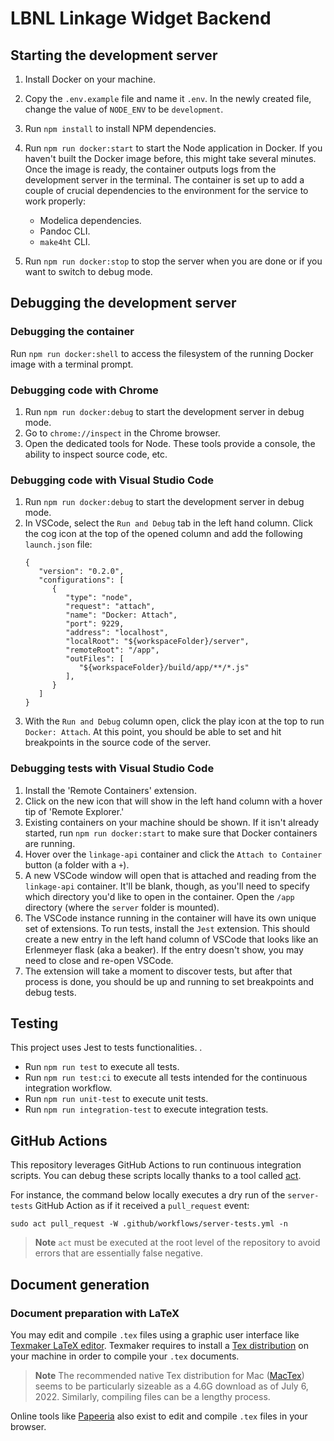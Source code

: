 # LBNL Linkage Widget Backend

## Starting the development server

1. Install Docker on your machine.
1. Copy the `.env.example` file and name it `.env`. In the newly created file, change the value of `NODE_ENV` to be `development`.
1. Run `npm install` to install NPM dependencies.
1. Run `npm run docker:start` to start the Node application in Docker. If you haven't built the Docker image before, this might take several minutes. Once the image is ready, the container outputs logs from the development server in the terminal. The container is set up to add a couple of crucial dependencies to the environment for the service to work properly:

   - Modelica dependencies.
   - Pandoc CLI.
   - `make4ht` CLI.

1. Run `npm run docker:stop` to stop the server when you are done or if you want to switch to debug mode.

## Debugging the development server

### Debugging the container

Run `npm run docker:shell` to access the filesystem of the running Docker image with a terminal prompt.

### Debugging code with Chrome

1. Run `npm run docker:debug` to start the development server in debug mode.
1. Go to `chrome://inspect` in the Chrome browser.
1. Open the dedicated tools for Node. These tools provide a console, the ability to inspect source code, etc.

### Debugging code with Visual Studio Code

1. Run `npm run docker:debug` to start the development server in debug mode.
1. In VSCode, select the `Run and Debug` tab in the left hand column. Click the cog icon at the top of the opened column and add the following `launch.json` file:
   ```
   {
      "version": "0.2.0",
      "configurations": [
         {
            "type": "node",
            "request": "attach",
            "name": "Docker: Attach",
            "port": 9229,
            "address": "localhost",
            "localRoot": "${workspaceFolder}/server",
            "remoteRoot": "/app",
            "outFiles": [
               "${workspaceFolder}/build/app/**/*.js"
            ],
         }
      ]
   }
   ```
1. With the `Run and Debug` column open, click the play icon at the top to run `Docker: Attach`. At this point, you should be able to set and hit breakpoints in the source code of the server.

### Debugging tests with Visual Studio Code

1. Install the 'Remote Containers' extension.
1. Click on the new icon that will show in the left hand column with a hover tip of 'Remote Explorer.'
1. Existing containers on your machine should be shown. If it isn't already started, run `npm run docker:start` to make sure that Docker containers are running.
1. Hover over the `linkage-api` container and click the `Attach to Container` button (a folder with a `+`).
1. A new VSCode window will open that is attached and reading from the `linkage-api` container. It'll be blank, though, as you'll need to specify which directory you'd like to open in the container. Open the `/app` directory (where the `server` folder is mounted).
1. The VSCode instance running in the container will have its own unique set of extensions. To run tests, install the `Jest` extension. This should create a new entry in the left hand column of VSCode that looks like an Erlenmeyer flask (aka a beaker). If the entry doesn't show, you may need to close and re-open VSCode.
1. The extension will take a moment to discover tests, but after that process is done, you should be up and running to set breakpoints and debug tests.

## Testing

This project uses Jest to tests functionalities.
.

- Run `npm run test` to execute all tests.
- Run `npm run test:ci` to execute all tests intended for the continuous integration workflow.
- Run `npm run unit-test` to execute unit tests.
- Run `npm run integration-test` to execute integration tests.

## GitHub Actions

This repository leverages GitHub Actions to run continuous integration scripts. You can debug these scripts locally thanks to a tool called [act](https://github.com/nektos/act).

For instance, the command below locally executes a dry run of the `server-tests` GitHub Action as if it received a `pull_request` event:

```
sudo act pull_request -W .github/workflows/server-tests.yml -n
```

> **Note** `act` must be executed at the root level of the repository to avoid errors that are essentially false negative.

## Document generation

### Document preparation with LaTeX

You may edit and compile `.tex` files using a graphic user interface like [Texmaker LaTeX editor](https://www.xm1math.net/texmaker/download.html). Texmaker requires to install a [Tex distribution](https://www.latex-project.org/get/) on your machine in order to compile your `.tex` documents.

> **Note** The recommended native Tex distribution for Mac ([MacTex](https://www.tug.org/mactex/mactex-download.html)) seems to be particularly sizeable as a 4.6G download as of July 6, 2022. Similarly, compiling files can be a lengthy process.

Online tools like [Papeeria](www.papeeria.com) also exist to edit and compile `.tex` files in your browser.
